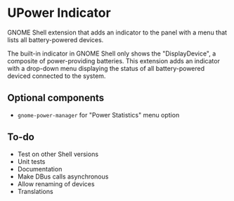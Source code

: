 # UPower Indicator

GNOME Shell extension that adds an indicator to the panel with a menu that lists
all battery-powered devices.

The built-in indicator in GNOME Shell only shows the "DisplayDevice", a
composite of power-providing batteries. This extension adds an indicator with a
drop-down menu displaying the status of all battery-powered deviced connected to
the system.

## Optional components
* `gnome-power-manager` for "Power Statistics" menu option

## To-do
* Test on other Shell versions
* Unit tests
* Documentation
* Make DBus calls asynchronous
* Allow renaming of devices
* Translations